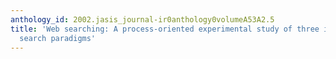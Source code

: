 ```yaml
---
anthology_id: 2002.jasis_journal-ir0anthology0volumeA53A2.5
title: 'Web searching: A process-oriented experimental study of three interactive
  search paradigms'
---
```

